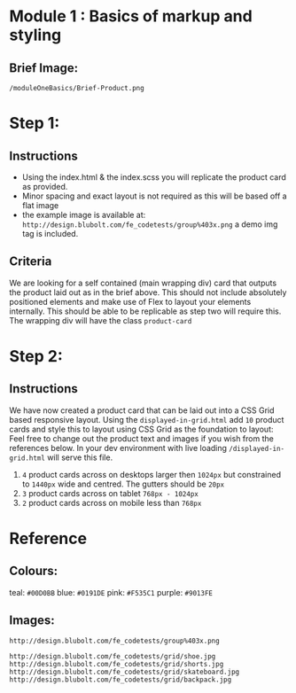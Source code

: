 # Module 1 : Basics of markup and styling

## Brief Image:
`/moduleOneBasics/Brief-Product.png`


# Step 1:

## Instructions

- Using the index.html & the index.scss you will replicate the product card as provided.
- Minor spacing and exact layout is not required as this will be based off a flat image
- the example image is available at: `http://design.blubolt.com/fe_codetests/group%403x.png` a demo img tag is included.

## Criteria

We are looking for a self contained (main wrapping div) card that outputs the product laid out as in the brief above. 
This should not include absolutely positioned elements and make use of Flex to layout your elements internally. This should be able to be replicable as step two will require this.
The wrapping div will have the class `product-card` 


# Step 2:

## Instructions

We have now created a product card that can be laid out into a CSS Grid based responsive layout. 
Using the `displayed-in-grid.html` add `10` product cards and style this to layout using CSS Grid as the foundation to layout:
Feel free to change out the product text and images if you wish from the references below.
In your dev environment with live loading `/displayed-in-grid.html` will serve this file. 

1. `4` product cards across on desktops larger then `1024px` but constrained to `1440px` wide and centred. The gutters should be `20px`
2. `3` product cards across on tablet `768px - 1024px` 
2. `2` product cards across on mobile less than `768px` 


# Reference

## Colours:

teal: `#00D0BB`
blue: `#0191DE`
pink: `#F535C1`
purple: `#9013FE`


## Images: 
`http://design.blubolt.com/fe_codetests/group%403x.png`

`http://design.blubolt.com/fe_codetests/grid/shoe.jpg`
`http://design.blubolt.com/fe_codetests/grid/shorts.jpg`
`http://design.blubolt.com/fe_codetests/grid/skateboard.jpg`
`http://design.blubolt.com/fe_codetests/grid/backpack.jpg`
